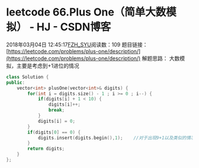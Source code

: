 # leetcode 66.Plus One（简单大数模拟） - HJ - CSDN博客
2018年03月04日 12:45:17[FZH_SYU](https://me.csdn.net/feizaoSYUACM)阅读数：109
题目链接： [](https://leetcode.com/problems/plus-one/description/)[https://leetcode.com/problems/plus-one/description/](https://leetcode.com/problems/plus-one/description/)
解题思路：
大数模拟，主要是考虑到+1进位的情况
```cpp
class Solution {
public:
    vector<int> plusOne(vector<int>& digits) {
        for(int i = digits.size() - 1 ; i >= 0 ; i--) {
            if(digits[i] + 1 < 10) {
                digits[i]++;
                break;
            }
            digits[i] = 0;
        }
        if(digits[0] == 0) {
            digits.insert(digits.begin(),1);    //对于出现9+1以及类似的情况，需要特殊处理
        }
        return digits;
    }
};
```
